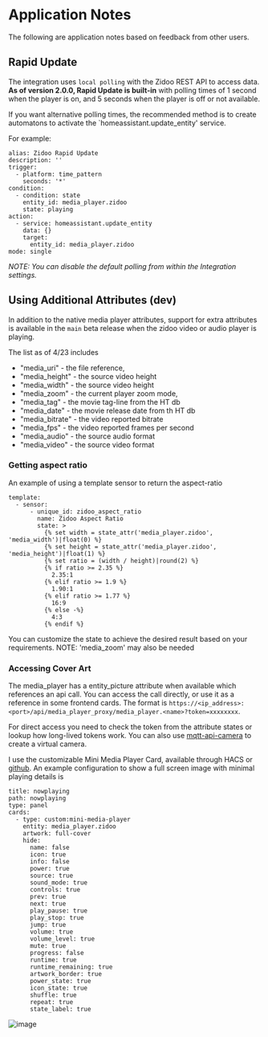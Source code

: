 # Application Notes
The following are application notes based on feedback from other users.

## Rapid Update
The integration uses `local polling` with the Zidoo REST API to access data.  **As of version 2.0.0, Rapid Update is built-in** with polling times of 1 second when the player is on, and 5 seconds when the player is off or not available.

If you want alternative polling times, the recommended method is to create automatons to activate the `homeassistant.update_entity' service.

For example:
```
alias: Zidoo Rapid Update
description: ''
trigger:
  - platform: time_pattern
    seconds: '*'
condition:
  - condition: state
    entity_id: media_player.zidoo
    state: playing
action:
  - service: homeassistant.update_entity
    data: {}
    target:
      entity_id: media_player.zidoo
mode: single
```

_NOTE: You can disable the default polling from within the Integration settings._

## Using Additional Attributes (dev)
In addition to the native media player attributes, support for extra attributes is available in the `main` beta release when the zidoo video or audio player is playing.

The list as of 4/23 includes
- "media_uri" - the file reference,
- "media_height" - the source video height
- "media_width" - the source video height
- "media_zoom" - the current player zoom mode,
- "media_tag" - the movie tag-line from the HT db
- "media_date" - the movie release date from th HT db
- "media_bitrate" - the video reported bitrate
- "media_fps" - the video reported frames per second
- "media_audio" - the source audio format
- "media_video" - the source video format

### Getting aspect ratio
An example of using a template sensor to return the aspect-ratio

```
template:
  - sensor:
      - unique_id: zidoo_aspect_ratio
        name: Zidoo Aspect Ratio
        state: >
          {% set width = state_attr('media_player.zidoo', 'media_width')|float(0) %}
          {% set height = state_attr('media_player.zidoo', 'media_height')|float(1) %}
          {% set ratio = (width / height)|round(2) %}
          {% if ratio >= 2.35 %}
            2.35:1
          {% elif ratio >= 1.9 %}
            1.90:1
          {% elif ratio >= 1.77 %}
            16:9
          {% else -%}
            4:3
          {% endif %}
```
You can customize the state to achieve the desired result based on your requirements. NOTE: 'media_zoom' may also be needed

### Accessing Cover Art

The media_player has a entity_picture attribute when available which references an api call.  You can access the call directly, or use it as a reference in some frontend cards.  The format is `https://<ip_address>:<port>/api/media_player_proxy/media_player.<name>?token=xxxxxxxx`.  

For direct access you need to check the token from the attribute states or lookup how long-lived tokens work.  You can also use [mqtt-api-camera](https://github.com/wizmo2/mqtt-api-camera?tab=readme-ov-file#mqtt-api-camera) to create a virtual camera.

I use the customizable Mini Media Player Card, available through HACS or [github](https://github.com/kalkih/mini-media-player).  An example configuration to show a full screen image with minimal playing details is

```
title: nowplaying
path: nowplaying
type: panel
cards:
  - type: custom:mini-media-player
    entity: media_player.zidoo
    artwork: full-cover
    hide:
      name: false
      icon: true
      info: false
      power: true
      source: true
      sound_mode: true
      controls: true
      prev: true
      next: true
      play_pause: true
      play_stop: true
      jump: true
      volume: true
      volume_level: true
      mute: true
      progress: false
      runtime: true
      runtime_remaining: true
      artwork_border: true
      power_state: true
      icon_state: true
      shuffle: true
      repeat: true
      state_label: true
```

![image](https://github.com/user-attachments/assets/bb30c91e-5569-4de9-bb9d-b3f392c32b57)
